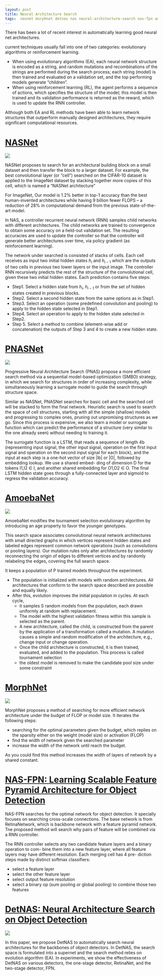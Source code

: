 ```yaml
---
layout: post
title: Neural Architecture Search
tags:  nasnet morphnet detnas nas neural-architecture-search nas-fpn amoebanet deep-learning pnasnet
---
```


There has been a lot of recent interest in automatically learning good neural net architectures.

current techniques usually fall into one of two categories: evolutionary algorithms or reinforcement learning.
- When using evolutionary algorithms (EA), each neural network structure is encoded as a string, and random mutations and recombinations of the strings are performed during the search process; each string (model) is then trained and evaluated on a validation set, and the top performing models generate “children”. 
- When using reinforcement learning (RL), the agent performs a sequence of actions, which specifies the structure of the model; this model is then trained and its validation performance is returned as the reward, which is used to update the RNN controller. 

Although both EA and RL methods have been able to learn network structures that outperform manually designed architectures, they require significant computational resources.

# [NASNet](https://arxiv.org/abs/1707.07012)

![](https://2.bp.blogspot.com/-zFPQEtthyE0/WfuFgDe4VUI/AAAAAAAACIU/4iCF5sNAJuIprvAWnk9uZQK3vTJX5tgcwCLcBGAs/s1600/image1.png)

NASNet proposes to search for an architectural building block on a small dataset and then transfer the block to a larger dataset. For example, the best convolutional layer (or “cell”) searched on the CIFAR-10 dataset is applied to the ImageNet dataset by stacking together more copies of this cell, which is named a “NASNet architecture”

For ImageNet, Our model is 1.2% better in top-1 accuracy than the best human-invented architectures while having 9 billion fewer FLOPS – a reduction of 28% in computational demand from the previous state-of-the-art model.

In NAS, a controller recurrent neural network (RNN) samples child networks with different architectures. The child networks are trained to convergence to obtain some accuracy on a held-out validation set. The resulting accuracies are used to update the controller so that the controller will generate better architectures over time, via policy gradient (as reinforcement learning).

The network under searched is consisted of stacks of cells. Each cell receives as input two initial hidden states $h_i$ and $h_{i−1}$ which are the outputs of two cells in previous two lower layers or the input image. The controller RNN recursively predicts the rest of the structure of the convolutional cell, given these two initial hidden states. Each prediction contains five steps:
- Step1. Select a hidden state from $h_i$, $h_{i−1}$ or from the set of hidden states created in previous blocks.
- Step2. Select a second hidden state from the same options as in Step1.
- Step3. Select an operation (some predefined convolution and pooling) to apply to the hidden state selected in Step1.
- Step4. Select an operation to apply to the hidden state selected in Step2.
- Step 5. Select a method to combine (element-wise add or concatenation) the outputs of Step 3 and 4 to create a new hidden state.


# [PNASNet](https://arxiv.org/pdf/1712.00559)

![](https://user-images.githubusercontent.com/13155537/42476460-07bf9526-839c-11e8-914d-5ce7c7df7a8c.png)

Progressive Neural Architecture Search (PNAS) propose a more efficient search method via a sequential model-based optimization (SMBO) strategy, in which we search for structures in order of increasing complexity, while simultaneously learning a surrogate model to guide the search through structure space. 

Similar as NASNet, PNASNet searches for basic cell and the searched cell will be stacked to form the final network. Heuristic search is used to search the space of cell structures, starting with all the simple (shallow) models and progressing to complex ones, pruning out unpromising structures as we go. Since this process is expensive, we also learn a model or surrogate function which can predict the performance of a structure (very similar to the one already seen) without needing to training it.

The surrogate function is a LSTM, that reads a sequence of length 4b (representing input signal, the other input signal, operation on the first input signal and operation on the second input signal for each block), and the input at each step is a one-hot vector of size |Ib| or |O|, followed by embedding lookup. We use a shared embed- ding of dimension D for the tokens I1,I2 ∈ I, and another shared embedding for O1,O2 ∈ O. The final LSTM hidden state goes through a fully-connected layer and sigmoid to regress the validation accuracy.

# [AmoebaNet](https://arxiv.org/abs/1802.01548)

![](https://1.bp.blogspot.com/-V5HcfTxqCOA/Wql9OLPpUeI/AAAAAAAACfo/mWkcbi2VhMk69RvGM7dmccQZX2-nyOVWQCLcBGAs/s1600/image3.png)

AmoebaNet modifies the tournament selection evolutionary algorithm by introducing an age property to favor the younger genotypes.

This search space associates convolutional neural network architectures with small directed graphs in which vertices represent hidden states and labeled edges represent common network operations (such as convolutions or pooling layers). Our mutation rules only alter architectures by randomly reconnecting the origin of edges to different vertices and by randomly relabeling the edges, covering the full search space.

It keeps a population of P trained models throughout the experiment. 
- The population is initialized with models with random architectures. All architectures that conform to the search space described are possible and equally likely.
- After this, evolution improves the initial population in cycles. At each cycle,
  - it samples S random models from the population, each drawn uniformly at random with replacement. 
  - The model with the highest validation fitness within this sample is selected as the parent. 
  - A new architecture, called the child, is constructed from the parent by the application of a transformation called a mutation. A mutation causes a simple and random modification of the architecture, e.g., change input or change operation.
  - Once the child architecture is constructed, it is then trained, evaluated, and added to the population. This process is called tournament selection
  - the oldest model is removed to make the candidate pool size under some constraint

# [MorphNet](https://arxiv.org/abs/1711.06798)

![](https://1.bp.blogspot.com/-Kf4EI-rh0f4/XLZH1pn0brI/AAAAAAAAEDE/DXmoz_yu5SggJbhThRIELkKa08G7SwUFACLcBGAs/s640/Screenshot%2B2019-04-16%2Bat%2B2.23.10%2BPM.png)

MorphNet proposes a method of searching for more efficient network architecture under the budget of FLOP or model size. It iterates the following steps:
- searching for the optimal parameters given the budget, which replies on the sparsity either on the weight (model size) or activation (FLOP)
- find the width of network given the searched parameter
- increase the width of the network until reach the budget.

As you could find this method increases the width of layers of network by a shared constant.

# [NAS-FPN: Learning Scalable Feature Pyramid Architecture for Object Detection](https://arxiv.org/pdf/1904.07392.pdf)

NAS-FPN searches for the optimal network for object detection. It specially focuses on searching cross-scale connections. The base network is from RetinaNetwork, which is backbone network with a feature pyramid network. Tne proposed method will search why pairs of feature will be combined via a RNN controller.

The RNN controller selects any two candidate feature layers and a binary operation to com- bine them into a new feature layer, where all feature layers may have different resolution. Each merging cell has 4 pre- diction steps made by distinct softmax classifiers:
- select a feature layer
- select the other feature layer
- select output feature resolution
- select a binary op (sum pooling or global pooling) to combine those two features

# [DetNAS: Neural Architecture Search on Object Detection](https://arxiv.org/abs/1903.10979)

![](https://pic1.zhimg.com/80/v2-b51da72bf8f0bbc5f8b9e1daa2693644_hd.jpg)

In this paper, we propose DetNAS to automatically search neural architectures for the backbones of object detectors. In DetNAS, the search space is formulated into a supernet and the search method relies on evolution algorithm (EA). In experiments, we show the effectiveness of DetNAS on various detectors, the one-stage detector, RetinaNet, and the two-stage detector, FPN.




